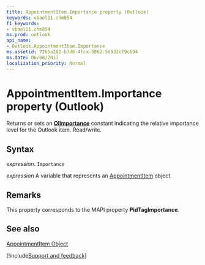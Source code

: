 ```yaml
---
title: AppointmentItem.Importance property (Outlook)
keywords: vbaol11.chm854
f1_keywords:
- vbaol11.chm854
ms.prod: outlook
api_name:
- Outlook.AppointmentItem.Importance
ms.assetid: 72b5a262-b7d0-4fca-5862-5d932cf9c694
ms.date: 06/08/2017
localization_priority: Normal
---
```



# AppointmentItem.Importance property (Outlook)

Returns or sets an  **[OlImportance](Outlook.OlImportance.md)** constant indicating the relative importance level for the Outlook item. Read/write.


## Syntax

_expression_. `Importance`

_expression_ A variable that represents an [AppointmentItem](Outlook.AppointmentItem.md) object.


## Remarks

This property corresponds to the MAPI property  **PidTagImportance**.


## See also


[AppointmentItem Object](Outlook.AppointmentItem.md)

[!include[Support and feedback](~/includes/feedback-boilerplate.md)]